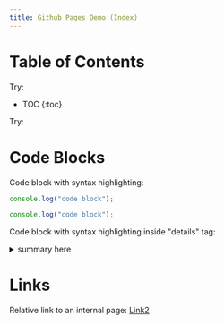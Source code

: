 ```yaml
---
title: Github Pages Demo (Index)
---
```


# Table of Contents

Try:

* TOC
{:toc}

Try:


# Code Blocks

Code block with syntax highlighting:

~~~js
console.log("code block");
~~~

```js
console.log("code block");
```

Code block with syntax highlighting inside "details" tag:

<details>
<summary>summary here</summary>
 
~~~js
console.log("details here");
~~~

```js
console.log("code block");
```

~~~ js
console.log("code block");
~~~

~~~
console.log("code block");
~~~

</details>

# Links

Relative link to an internal page: [Link2](/linkme.md)
